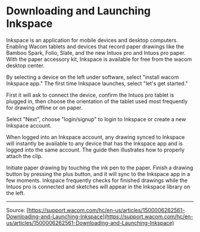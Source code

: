 # Downloading and Launching Inkspace

Inkspace is an application for mobile devices and desktop computers. Enabling Wacom tablets and devices that record paper drawings like the Bamboo Spark, Folio, Slate, and the new Intuos pro and Intuos pro paper. With the paper accessory kit, Inkspace is available for free from the wacom desktop center.


By selecting a device on the left under software, select "install wacom Inkspace app." The first time Inkspace launches, select "let's get started."


First it will ask to connect the device, confirm the Intuos pro tablet is plugged in, then choose the orientation of the tablet used most frequently for drawing offline or on paper.


Select "Next", choose "login/signup" to login to Inkspace or create a new Inkspace account.


When logged into an Inkspace account, any drawing synced to Inkspace will instantly be available to any device that has the Inkspace app and is logged into the same account. The guide then illustrates how to properly attach the clip.


Initiate paper drawing by touching the ink pen to the paper. Finish a drawing button by pressing the plus button, and it will sync to the Inkspace app in a few moments. Inkspace frequently checks for finished drawings while the Intuos pro is connected and sketches will appear in the Inkspace library on the left.

---
Source: [https://support.wacom.com/hc/en-us/articles/1500006262561-Downloading-and-Launching-Inkspace](https://support.wacom.com/hc/en-us/articles/1500006262561-Downloading-and-Launching-Inkspace)
